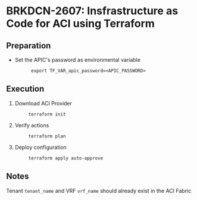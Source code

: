 # BRKDCN-2607: Insfrastructure as Code for ACI using Terraform

## Preparation

* Set the APIC's password as environmental variable

            export TF_VAR_apic_password=<APIC_PASSWORD>

## Execution

1. Download ACI Provider

            terraform init

2. Verify actions 

            terraform plan

3. Deploy configuration

            terraform apply auto-approve
            

## Notes

Tenant `tenant_name` and VRF `vrf_name` should already exist in the ACI Fabric